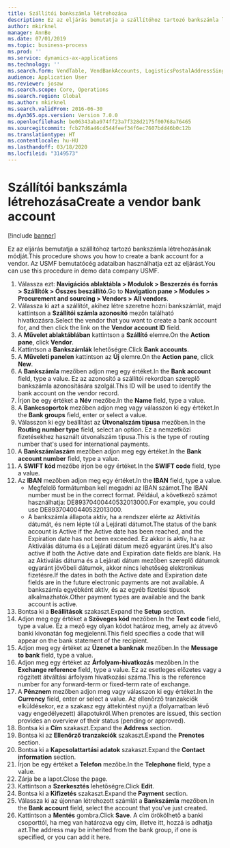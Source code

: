 ```yaml
---
title: Szállítói bankszámla létrehozása
description: Ez az eljárás bemutatja a szállítóhoz tartozó bankszámla létrehozásának módját.
author: mkirknel
manager: AnnBe
ms.date: 07/01/2019
ms.topic: business-process
ms.prod: ''
ms.service: dynamics-ax-applications
ms.technology: ''
ms.search.form: VendTable, VendBankAccounts, LogisticsPostalAddressSingle
audience: Application User
ms.reviewer: josaw
ms.search.scope: Core, Operations
ms.search.region: Global
ms.author: mkirknel
ms.search.validFrom: 2016-06-30
ms.dyn365.ops.version: Version 7.0.0
ms.openlocfilehash: be06343aba974ff23a7f328d2175f00768a76465
ms.sourcegitcommit: fcb27d6a46cd544feef34f6ec7607bdd46b0c12b
ms.translationtype: HT
ms.contentlocale: hu-HU
ms.lasthandoff: 03/18/2020
ms.locfileid: "3149573"
---
```

# <a name="create-a-vendor-bank-account"></a><span data-ttu-id="dc8e5-103">Szállítói bankszámla létrehozása</span><span class="sxs-lookup"><span data-stu-id="dc8e5-103">Create a vendor bank account</span></span>

[!include [banner](../../includes/banner.md)]

<span data-ttu-id="dc8e5-104">Ez az eljárás bemutatja a szállítóhoz tartozó bankszámla létrehozásának módját.</span><span class="sxs-lookup"><span data-stu-id="dc8e5-104">This procedure shows you how to create a bank account for a vendor.</span></span> <span data-ttu-id="dc8e5-105">Az USMF bemutatócég adataiban használhatja ezt az eljárást.</span><span class="sxs-lookup"><span data-stu-id="dc8e5-105">You can use this procedure in demo data company USMF.</span></span>

1. <span data-ttu-id="dc8e5-106">Válassza ezt: **Navigációs ablaktábla > Modulok > Beszerzés és forrás > Szállítók > Összes beszállító**.</span><span class="sxs-lookup"><span data-stu-id="dc8e5-106">Go to **Navigation pane > Modules > Procurement and sourcing > Vendors > All vendors**.</span></span>
2. <span data-ttu-id="dc8e5-107">Válassza ki azt a szállítót, akihez létre szeretne hozni bankszámlát, majd kattintson a **Szállítói számla azonosító** mezőn található hivatkozásra.</span><span class="sxs-lookup"><span data-stu-id="dc8e5-107">Select the vendor that you want to create a bank account for, and then click the link on the **Vendor account ID** field.</span></span>
3. <span data-ttu-id="dc8e5-108">A **Művelet ablaktáblában** kattintson a **Szállító** elemre.</span><span class="sxs-lookup"><span data-stu-id="dc8e5-108">On the **Action pane**, click **Vendor**.</span></span>
4. <span data-ttu-id="dc8e5-109">Kattintson a **Bankszámlák** lehetőségre.</span><span class="sxs-lookup"><span data-stu-id="dc8e5-109">Click **Bank accounts**.</span></span>
5. <span data-ttu-id="dc8e5-110">A **Műveleti panelen** kattintson az **Új** elemre.</span><span class="sxs-lookup"><span data-stu-id="dc8e5-110">On the **Action pane**, click **New**.</span></span>
6. <span data-ttu-id="dc8e5-111">A **Bankszámla** mezőben adjon meg egy értéket.</span><span class="sxs-lookup"><span data-stu-id="dc8e5-111">In the **Bank account** field, type a value.</span></span> <span data-ttu-id="dc8e5-112">Ez az azonosító a szállítói rekordban szereplő bankszámla azonosítására szolgál.</span><span class="sxs-lookup"><span data-stu-id="dc8e5-112">This ID will be used to identify the bank account on the vendor record.</span></span>  
7. <span data-ttu-id="dc8e5-113">Írjon be egy értéket a **Név** mezőbe.</span><span class="sxs-lookup"><span data-stu-id="dc8e5-113">In the **Name** field, type a value.</span></span>
8. <span data-ttu-id="dc8e5-114">A **Bankcsoportok** mezőben adjon meg vagy válasszon ki egy értéket.</span><span class="sxs-lookup"><span data-stu-id="dc8e5-114">In the **Bank groups** field, enter or select a value.</span></span>
9. <span data-ttu-id="dc8e5-115">Válasszon ki egy beállítást az **Útvonalszám típusa** mezőben.</span><span class="sxs-lookup"><span data-stu-id="dc8e5-115">In the **Routing number type** field, select an option.</span></span> <span data-ttu-id="dc8e5-116">Ez a nemzetközi fizetésekhez használt útvonalszám típusa.</span><span class="sxs-lookup"><span data-stu-id="dc8e5-116">This is the type of routing number that's used for international payments.</span></span>  
10. <span data-ttu-id="dc8e5-117">A **Bankszámlaszám** mezőben adjon meg egy értéket.</span><span class="sxs-lookup"><span data-stu-id="dc8e5-117">In the **Bank account number** field, type a value.</span></span>
11. <span data-ttu-id="dc8e5-118">A **SWIFT kód** mezőbe írjon be egy értéket.</span><span class="sxs-lookup"><span data-stu-id="dc8e5-118">In the **SWIFT code** field, type a value.</span></span>
12. <span data-ttu-id="dc8e5-119">Az **IBAN** mezőben adjon meg egy értéket.</span><span class="sxs-lookup"><span data-stu-id="dc8e5-119">In the **IBAN** field, type a value.</span></span>
    - <span data-ttu-id="dc8e5-120">Megfelelő formátumban kell megadni az IBAN számot.</span><span class="sxs-lookup"><span data-stu-id="dc8e5-120">The IBAN number must be in the correct format.</span></span> <span data-ttu-id="dc8e5-121">Például, a következő számot használhatja: DE89370400440532013000.</span><span class="sxs-lookup"><span data-stu-id="dc8e5-121">For example, you could use DE89370400440532013000.</span></span>  
    - <span data-ttu-id="dc8e5-122">A bankszámla állapota aktív, ha a rendszer elérte az Aktivitás dátumát, és nem lépte túl a Lejárati dátumot.</span><span class="sxs-lookup"><span data-stu-id="dc8e5-122">The status of the bank account is Active if the Active date has been reached, and the Expiration date has not been exceeded.</span></span> <span data-ttu-id="dc8e5-123">Ez akkor is aktív, ha az Aktiválás dátuma és a Lejárati dátum mező egyaránt üres.</span><span class="sxs-lookup"><span data-stu-id="dc8e5-123">It's also active if both the Active date and Expiration date fields are blank.</span></span> <span data-ttu-id="dc8e5-124">Ha az Aktiválás dátuma és a Lejárati dátum mezőben szereplő dátumok egyaránt jövőbeli dátumok, akkor nincs lehetőség elektronikus fizetésre.</span><span class="sxs-lookup"><span data-stu-id="dc8e5-124">If the dates in both the Active date and Expiration date fields are in the future electronic payments are not available.</span></span> <span data-ttu-id="dc8e5-125">A bankszámla egyébként aktív, és az egyéb fizetési típusok alkalmazhatók.</span><span class="sxs-lookup"><span data-stu-id="dc8e5-125">Other payment types are available and the bank account is active.</span></span>  
13. <span data-ttu-id="dc8e5-126">Bontsa ki a **Beállítások** szakaszt.</span><span class="sxs-lookup"><span data-stu-id="dc8e5-126">Expand the **Setup** section.</span></span>
14. <span data-ttu-id="dc8e5-127">Adjon meg egy értéket a **Szöveges kód** mezőben.</span><span class="sxs-lookup"><span data-stu-id="dc8e5-127">In the **Text code** field, type a value.</span></span> <span data-ttu-id="dc8e5-128">Ez a mező egy olyan kódot határoz meg, amely az átvevő banki kivonatán fog megjelenni.</span><span class="sxs-lookup"><span data-stu-id="dc8e5-128">This field specifies a code that will appear on the bank statement of the recipient.</span></span>  
15. <span data-ttu-id="dc8e5-129">Adjon meg egy értéket az **Üzenet a banknak** mezőben.</span><span class="sxs-lookup"><span data-stu-id="dc8e5-129">In the **Message to bank** field, type a value.</span></span>
16. <span data-ttu-id="dc8e5-130">Adjon meg egy értéket az **Árfolyam-hivatkozás** mezőben.</span><span class="sxs-lookup"><span data-stu-id="dc8e5-130">In the **Exchange reference** field, type a value.</span></span> <span data-ttu-id="dc8e5-131">Ez az esetleges előzetes vagy a rögzített átváltási árfolyam hivatkozási száma.</span><span class="sxs-lookup"><span data-stu-id="dc8e5-131">This is the reference number for any forward-term or fixed-term rate of exchange.</span></span>
17. <span data-ttu-id="dc8e5-132">A **Pénznem** mezőben adjon meg vagy válasszon ki egy értéket.</span><span class="sxs-lookup"><span data-stu-id="dc8e5-132">In the **Currency** field, enter or select a value.</span></span> <span data-ttu-id="dc8e5-133">Az ellenőrző tranzakciók elküldésekor, ez a szakasz egy áttekintést nyújt a (folyamatban lévő vagy engedélyezett) állapotukról.</span><span class="sxs-lookup"><span data-stu-id="dc8e5-133">When prenotes are issued, this section provides an overview of their status (pending or approved).</span></span>  
18. <span data-ttu-id="dc8e5-134">Bontsa ki a **Cím** szakaszt.</span><span class="sxs-lookup"><span data-stu-id="dc8e5-134">Expand the **Address** section.</span></span>
19. <span data-ttu-id="dc8e5-135">Bontsa ki az **Ellenőrző tranzakciók** szakaszt.</span><span class="sxs-lookup"><span data-stu-id="dc8e5-135">Expand the **Prenotes** section.</span></span>
20. <span data-ttu-id="dc8e5-136">Bontsa ki a **Kapcsolattartási adatok** szakaszt.</span><span class="sxs-lookup"><span data-stu-id="dc8e5-136">Expand the **Contact information** section.</span></span>
21. <span data-ttu-id="dc8e5-137">Írjon be egy értéket a **Telefon** mezőbe.</span><span class="sxs-lookup"><span data-stu-id="dc8e5-137">In the **Telephone** field, type a value.</span></span>
22. <span data-ttu-id="dc8e5-138">Zárja be a lapot.</span><span class="sxs-lookup"><span data-stu-id="dc8e5-138">Close the page.</span></span>
23. <span data-ttu-id="dc8e5-139">Kattintson a **Szerkesztés** lehetőségre.</span><span class="sxs-lookup"><span data-stu-id="dc8e5-139">Click **Edit**.</span></span>
24. <span data-ttu-id="dc8e5-140">Bontsa ki a **Kifizetés** szakaszt.</span><span class="sxs-lookup"><span data-stu-id="dc8e5-140">Expand the **Payment** section.</span></span>
25. <span data-ttu-id="dc8e5-141">Válassza ki az újonnan létrehozott számlát a **Bankszámla** mezőben.</span><span class="sxs-lookup"><span data-stu-id="dc8e5-141">In the **Bank account** field, select the account that you've just created.</span></span>
26. <span data-ttu-id="dc8e5-142">Kattintson a **Mentés** gombra.</span><span class="sxs-lookup"><span data-stu-id="dc8e5-142">Click **Save**.</span></span> <span data-ttu-id="dc8e5-143">A cím örökölhető a banki csoporttól, ha meg van határozva egy cím, illetve itt, hozzá is adhatja azt.</span><span class="sxs-lookup"><span data-stu-id="dc8e5-143">The address may be inherited from the bank group, if one is specified, or you can add it here.</span></span>  

